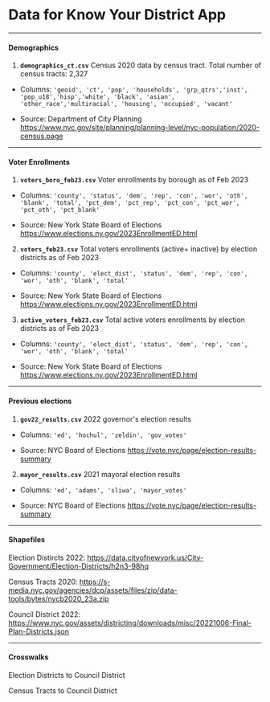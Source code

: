# Data for Know Your District App

<hr>

#### Demographics

1. ****`demographics_ct.csv`**** Census 2020 data by census tract. Total number of census tracts: 2,327

- Columns: `'geoid', 'ct', 'pop', 'households', 'grp_qtrs','inst', 'pop_u18','hisp','white', 'black', 'asian', 'other_race','multiracial', 'housing', 'occupied', 'vacant'`

- Source: Department of City Planning https://www.nyc.gov/site/planning/planning-level/nyc-population/2020-census.page

<hr>

#### Voter Enrollments

1. ****`voters_boro_feb23.csv`**** Voter enrollments by borough as of Feb 2023

- Columns: `'county', 'status', 'dem', 'rep', 'con', 'wor', 'oth', 'blank', 'total', 'pct_dem', 'pct_rep', 'pct_con', 'pct_wor', 'pct_oth', 'pct_blank'`

- Source: New York State Board of Elections https://www.elections.ny.gov/2023EnrollmentED.html

2.  ****`voters_feb23.csv`**** Total voters enrollments (active+ inactive) by election districts as of Feb 2023

- Columns: `'county', 'elect_dist', 'status', 'dem', 'rep', 'con', 'wor', 'oth', 'blank', 'total'`

- Source: New York State Board of Elections https://www.elections.ny.gov/2023EnrollmentED.html

3.  ****`active_voters_feb23.csv`**** Total active voters enrollments by election districts as of Feb 2023

- Columns: `'county', 'elect_dist', 'status', 'dem', 'rep', 'con', 'wor', 'oth', 'blank', 'total'`

- Source: New York State Board of Elections https://www.elections.ny.gov/2023EnrollmentED.html

<hr>

#### Previous elections

1.  ****`gov22_results.csv`**** 2022 governor's election results

- Columns: `'ed', 'hochul', 'zeldin', 'gov_votes'`

- Source: NYC Board of Elections https://vote.nyc/page/election-results-summary

2.  ****`mayor_results.csv`**** 2021 mayoral election results

- Columns: `'ed', 'adams', 'sliwa', 'mayor_votes'`

- Source: NYC Board of Elections https://vote.nyc/page/election-results-summary
<hr>

#### Shapefiles

Election Distircts 2022: https://data.cityofnewyork.us/City-Government/Election-Districts/h2n3-98hq

Census Tracts 2020: https://s-media.nyc.gov/agencies/dcp/assets/files/zip/data-tools/bytes/nycb2020_23a.zip

Council District 2022: https://www.nyc.gov/assets/districting/downloads/misc/20221006-Final-Plan-Districts.json
		
		
<hr>

#### Crosswalks

Election Districts to Council District

Census Tracts to Council District


